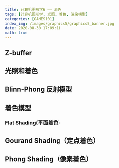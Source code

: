 ```yaml
---
title: 计算机图形学6 —— 着色 
tags: [计算机图形学, 光照, 着色, 渲染模型]
categories: [GAMES101]
index_img: /images/graphics5/graphics5_banner.jpg
date: 2020-08-30 17:09:11
math: true
---
```


## Z-buffer

## 光照和着色

## Blinn-Phong 反射模型

## 着色模型

### Flat Shading(平面着色)

## Gourand Shading（定点着色）

## Phong Shading（像素着色）